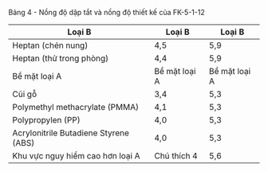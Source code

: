 Bảng 4 - Nồng độ dập tắt và nồng độ thiết kế của FK-5-1-12

| Loại B                                | Loại B        | Loại B        |
|---------------------------------------|---------------|---------------|
| Heptan (chén nung)                    | 4,5           | 5,9           |
| Heptan (thử trong phòng)              | 4,4           | 5,9           |
| Bề mặt loại A                         | Bề mặt loại A | Bề mặt loại A |
| Cũi gỗ                                | 3,4           | 5,3           |
| Polymethyl methacrylate (PMMA)        | 4,1           | 5,3           |
| Polypropylen (PP)                     | 4,0           | 5,3           |
| Acrylonitrile Butadiene Styrene (ABS) | 4,0           | 5,3           |
| Khu vực nguy hiểm cao hơn loại A      | Chú thích 4   | 5,6           |